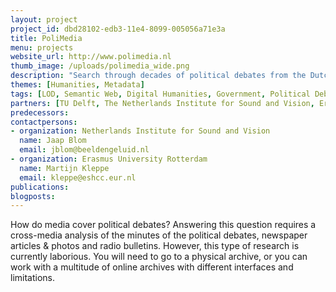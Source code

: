 ```yaml
---
layout: project
project_id: dbd28102-edb3-11e4-8099-005056a71e3a
title: PoliMedia
menu: projects
website_url: http://www.polimedia.nl
thumb_image: /uploads/polimedia_wide.png
description: "Search through decades of political debates from the Dutch Parliament"
themes: [Humanities, Metadata]
tags: [LOD, Semantic Web, Digital Humanities, Government, Political Debates]
partners: [TU Delft, The Netherlands Institute for Sound and Vision, Erasmus University Rotterdam, VU University]
predecessors: 
contactpersons: 
- organization: Netherlands Institute for Sound and Vision
  name: Jaap Blom
  email: jblom@beeldengeluid.nl
- organization: Erasmus University Rotterdam
  name: Martijn Kleppe
  email: kleppe@eshcc.eur.nl
publications: 
blogposts: 
---
```


How do media cover political debates? Answering this question requires a cross-media analysis of the minutes of the political debates, newspaper articles & photos and radio bulletins. However, this type of research is currently laborious. You will need to go to a physical archive, or you can work with a multitude of online archives with different interfaces and limitations.
